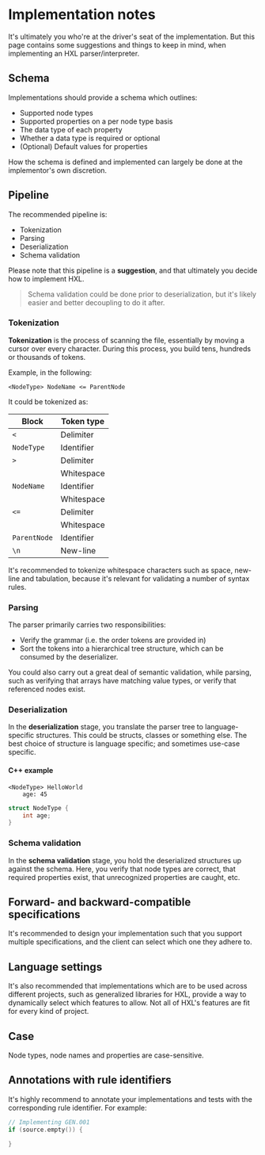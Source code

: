 # Implementation notes

It's ultimately you who're at the driver's seat of the implementation.
But this page contains some suggestions and things to keep in mind, when
implementing an HXL parser/interpreter.

## Schema

Implementations should provide a schema which outlines:

- Supported node types
- Supported properties on a per node type basis
- The data type of each property
- Whether a data type is required or optional
- (Optional) Default values for properties

How the schema is defined and implemented can largely be done
at the implementor's own discretion.

## Pipeline

The recommended pipeline is:

- Tokenization
- Parsing
- Deserialization
- Schema validation

Please note that this pipeline is a **suggestion**, and that ultimately
you decide how to implement HXL.

> Schema validation could be done prior to deserialization, but it's likely
> easier and better decoupling to do it after.

### Tokenization

**Tokenization** is the process of scanning the file, essentially by moving
a cursor over every character. During this process, you build tens, hundreds or
thousands of tokens.

Example, in the following:

`````text
<NodeType> NodeName <= ParentNode
`````

It could be tokenized as:

| Block          | Token type |
|----------------|------------|
| ``<``          | Delimiter  |
| ``NodeType``   | Identifier |
| ``>``          | Delimiter  |
| `` ``          | Whitespace |
| ``NodeName``   | Identifier |
| `` ``          | Whitespace |
| ``<=``         | Delimiter  |
| `` ``          | Whitespace |
| ``ParentNode`` | Identifier |
| ``\n``         | New-line   |

It's recommended to tokenize whitespace characters such as space,
new-line and tabulation, because it's relevant for validating
a number of syntax rules.

### Parsing

The parser primarily carries two responsibilities:

- Verify the grammar (i.e. the order tokens are provided in)
- Sort the tokens into a hierarchical tree structure, which can be consumed
  by the deserializer.

You could also carry out a great deal of semantic validation, while parsing,
such as verifying that arrays have matching value types, or verify that
referenced nodes exist.

### Deserialization

In the **deserialization** stage, you translate the parser tree to
language-specific structures. This could be structs, classes or something else.
The best choice of structure is language specific; and sometimes use-case specific.

#### C++ example

````text
<NodeType> HelloWorld
    age: 45
````

````cpp
struct NodeType {
    int age;
}
````

### Schema validation

In the **schema validation** stage, you hold the deserialized structures up
against the schema. Here, you verify that node types are correct, that
required properties exist, that unrecognized properties are caught, etc.

## Forward- and backward-compatible specifications

It's recommended to design your implementation such that you support
multiple specifications, and the client can select which one
they adhere to.

## Language settings

It's also recommended that implementations which are to be used across
different projects, such as generalized libraries for HXL, provide a
way to dynamically select which features to allow. Not all of HXL's features
are fit for every kind of project.

## Case

Node types, node names and properties are case-sensitive.

## Annotations with rule identifiers

It's highly recommend to annotate your implementations and tests with
the corresponding rule identifier. For example:

````cpp
// Implementing GEN.001
if (source.empty()) {
    
}
````
